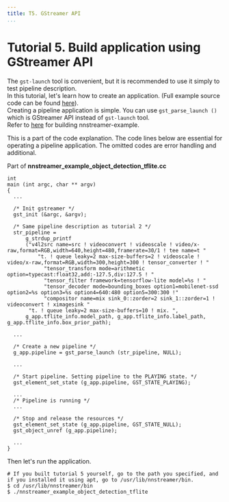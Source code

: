 ```yaml
---
title: T5. GStreamer API
...
```


# Tutorial 5. Build application using GStreamer API
The `gst-launch` tool is convenient, but it is recommended to use it simply to test pipeline description.  
In this tutorial, let's learn how to create an application. (Full example source code can be found [here](https://github.com/nnstreamer/nnstreamer-example/blob/main/native/example_object_detection_tensorflow_lite/nnstreamer_example_object_detection_tflite.cc)).  
Creating a pipeline application is simple. You can use `gst_parse_launch ()` which is GStreamer API instead of `gst-launch` tool.  
Refer to [here]((Documentation/how-to-run-examples.md)) for building nnstreamer-example.

This is a part of the code explanation. The code lines below are essential for operating a pipeline application. The omitted codes are error handling and additional.  

Part of **nnstreamer_example_object_detection_tflite.cc**
```
int
main (int argc, char ** argv)
{
  ...

  /* Init gstreamer */
  gst_init (&argc, &argv);

  /* Same pipeline description as tutorial 2 */
  str_pipeline =
      g_strdup_printf
      ("v4l2src name=src ! videoconvert ! videoscale ! video/x-raw,format=RGB,width=640,height=480,framerate=30/1 ! tee name=t "
          "t. ! queue leaky=2 max-size-buffers=2 ! videoscale ! video/x-raw,format=RGB,width=300,height=300 ! tensor_converter ! "
            "tensor_transform mode=arithmetic option=typecast:float32,add:-127.5,div:127.5 ! "
            "tensor_filter framework=tensorflow-lite model=%s ! "
            "tensor_decoder mode=bounding_boxes option1=mobilenet-ssd option2=%s option3=%s option4=640:480 option5=300:300 !"
            "compositor name=mix sink_0::zorder=2 sink_1::zorder=1 ! videoconvert ! ximagesink "
       "t. ! queue leaky=2 max-size-buffers=10 ! mix. ",
      g_app.tflite_info.model_path, g_app.tflite_info.label_path, g_app.tflite_info.box_prior_path);

  ...

  /* Create a new pipeline */
  g_app.pipeline = gst_parse_launch (str_pipeline, NULL);

  ...

  /* Start pipeline. Setting pipeline to the PLAYING state. */
  gst_element_set_state (g_app.pipeline, GST_STATE_PLAYING);

  ...
  /* Pipeline is running */
  ...

  /* Stop and release the resources */
  gst_element_set_state (g_app.pipeline, GST_STATE_NULL);
  gst_object_unref (g_app.pipeline);

  ...
}
```

Then let's run the application.
```
# If you built tutorial 5 yourself, go to the path you specified, and if you installed it using apt, go to /usr/lib/nnstreamer/bin.
$ cd /usr/lib/nnstreamer/bin
$ ./nnstreamer_example_object_detection_tflite
```
